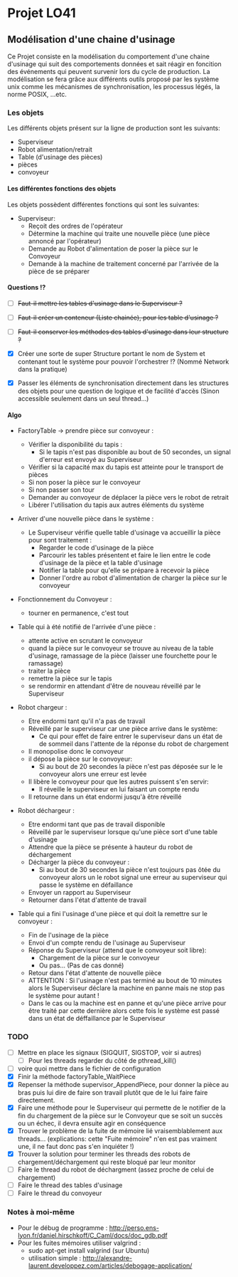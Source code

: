 # Projet LO41
## Modélisation d'une chaine d'usinage

Ce Projet consiste en la modélisation du comportement d'une chaine d'usinage
qui suit des comportements données et sait réagir en foncition des événements
qui peuvent survenir lors du cycle de production. La modélisation se fera
grâce aux différents outils proposé par les système unix comme les mécanismes
de synchronisation, les processus légés, la norme POSIX, ...etc.

### Les objets

Les différents objets présent sur la ligne de production sont les suivants:
- Superviseur
- Robot alimentation/retrait
- Table (d'usinage des pièces)
- pièces
- convoyeur

#### Les différentes fonctions des objets

Les objets possèdent différentes fonctions qui sont les suivantes:
- Superviseur:
    - Reçoit des ordres de l'opérateur
    - Détermine la machine qui traite une nouvelle pièce
    (une pièce annoncé par l'opérateur)
    - Demande au Robot d'alimentation de poser la pièce
    sur le Convoyeur
    - Demande à la machine de traitement concerné par l'arrivée
    de la pièce de se préparer

#### Questions !?
- [ ] ~~Faut-il mettre les tables d'usinage dans le Superviseur ?~~
- [ ] ~~Faut-il créer un conteneur (Liste chainée), pour les table d'usinage ?~~

- [ ] ~~Faut-il conserver les méthodes des tables d'usinage dans leur structure ?~~

- [X] Créer une sorte de super Structure portant le nom de System et
contenant tout le système pour pouvoir l'orchestrer !? (Nommé Network dans
la pratique)

- [X] Passer les éléments de synchronisation directement dans les structures
des objets pour une question de logique et de facilité d'accès (Sinon
accessible seulement dans un seul thread...)

#### Algo
- FactoryTable -> prendre pièce sur convoyeur :
    - Vérifier la disponibilité du tapis :
        - Si le tapis n'est pas disponible au bout de 50 secondes, un signal
        d'erreur est envoyé au Superviseur
    - Vérifier si la capacité max du tapis est atteinte pour le transport de
    pièces
    - Si non poser la pièce sur le convoyeur
    - Si non passer son tour
    - Demander au convoyeur de déplacer la pièce vers le robot de retrait
    - Libérer l'utilisation du tapis aux autres éléments du système

- Arriver d'une nouvelle pièce dans le système :
    - Le Superviseur vérifie quelle table d'usinage va accueillir la pièce
    pour sont traitement :
        - Regarder le code d'usinage de la pièce
        - Parcourir les tables présentent et faire le lien entre le code
        d'usinage de la pièce et la table d'usinage
        - Notifier la table pour qu'elle se prépare à recevoir la pièce
        - Donner l'ordre au robot d'alimentation de charger la pièce sur
        le convoyeur

- Fonctionnement du Convoyeur :
    - tourner en permanence, c'est tout

- Table qui à été notifié de l'arrivée d'une pièce :
    - attente active en scrutant le convoyeur
    - quand la pièce sur le convoyeur se trouve au niveau de la table
    d'usinage, ramassage de la pièce (laisser une fourchette pour le
    ramassage)
    - traiter la pièce
    - remettre la pièce sur le tapis
    - se rendormir en attendant d'être de nouveau réveillé par le Superviseur

- Robot chargeur :
    - Etre endormi tant qu'il n'a pas de travail
    - Réveillé par le superviseur car une pièce arrive dans le système:
        - Ce qui pour effet de faire entrer le superviseur dans un état de
        de sommeil dans l'attente de la réponse du robot de chargement
    - Il monopolise donc le convoyeur
    - il dépose la pièce sur le convoyeur:
        - Si au bout de 20 secondes la pièce n'est pas déposée sur le
        le convoyeur alors une erreur est levée
    - Il libère le convoyeur pour que les autres puissent s'en servir:
        - Il réveille le superviseur en lui faisant un compte rendu
    - Il retourne dans un état endormi jusqu'à être réveillé

- Robot déchargeur :
    - Etre endormi tant que pas de travail disponible
    - Réveillé par le superviseur lorsque qu'une pièce sort d'une table
    d'usinage
    - Attendre que la pièce se présente à hauteur du robot de déchargement
    - Décharger la pièce du convoyeur :
        - Si au bout de 30 secondes la pièce n'est toujours pas ôtée du
        convoyeur alors un le robot signal une erreur au superviseur qui
        passe le système en défaillance
    - Envoyer un rapport au Superviseur
    - Retourner dans l'état d'attente de travail

- Table qui a fini l'usinage d'une pièce et qui doit la remettre sur le
convoyeur :
    - Fin de l'usinage de la pièce
    - Envoi d'un compte rendu de l'usinage au Superviseur
    - Réponse du Superviseur (attend que le convoyeur soit libre):
        - Chargement de la pièce sur le convoyeur
        - Ou pas... (Pas de cas donné)
    - Retour dans l'état d'attente de nouvelle pièce
    - ATTENTION : Si l'usinage n'est pas terminé au bout de 10 minutes
    alors le Superviseur déclare la machine en panne mais ne stop pas le
    système pour autant !
    - Dans le cas ou la machine est en panne et qu'une pièce arrive pour
    être traité par cette dernière alors cette fois le système est passé
    dans un état de déffaillance par le Superviseur

### TODO
- [ ] Mettre en place les signaux (SIGQUIT, SIGSTOP, voir si autres)
    - [ ] Pour les threads regarder du côté de pthread_kill()
- [ ] voire quoi mettre dans le fichier de configuration
- [X] Finir la méthode factoryTable_WaitPiece
- [X] Repenser la méthode supervisor_AppendPiece, pour donner la pièce au
bras puis lui dire de faire son travail plutôt que de le lui faire faire
directement.
- [X] Faire une méthode pour le Superviseur qui permette de le notifier
de la fin du chargement de la pièce sur le Convoyeur que se soit un
succès ou un échec, il devra ensuite agir en conséquence
- [X] Trouver le problème de la fuite de mémoire lié vraisemblablement
aux threads... (explications: cette "Fuite mémoire" n'en est pas vraiment
une, il ne faut donc pas s'en inquiéter !)
- [X] Trouver la solution pour terminer les threads des robots de
chargement/déchargement qui reste bloqué par leur monitor
- [ ] Faire le thread du robot de déchargment (assez proche de
celui de chargement)
- [ ] Faire le thread des tables d'usinage
- [ ] Faire le thread du convoyeur

### Notes à moi-même
- Pour le débug de programme :
http://perso.ens-lyon.fr/daniel.hirschkoff/C_Caml/docs/doc_gdb.pdf
- Pour les fuites mémoires utiliser valgrind :
    - sudo apt-get install valgrind (sur Ubuntu)
    - utilisation simple :
    http://alexandre-laurent.developpez.com/articles/debogage-application/

